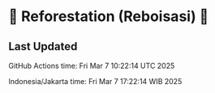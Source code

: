
# 🌳 Reforestation (Reboisasi) 🌲

## Last Updated

GitHub Actions time: Fri Mar  7 10:22:14 UTC 2025

Indonesia/Jakarta time: Fri Mar  7 17:22:14 WIB 2025
